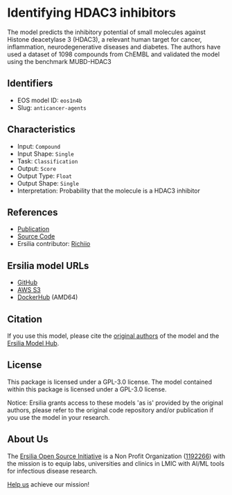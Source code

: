 # Identifying HDAC3 inhibitors

The model predicts the inhibitory potential of small molecules against Histone deacetylase 3 (HDAC3), a relevant human target for cancer, inflammation, neurodegenerative diseases and diabetes. The authors have used a dataset of 1098 compounds from ChEMBL and validated the model using the benchmark MUBD-HDAC3

## Identifiers

* EOS model ID: `eos1n4b`
* Slug: `anticancer-agents`

## Characteristics

* Input: `Compound`
* Input Shape: `Single`
* Task: `Classification`
* Output: `Score`
* Output Type: `Float`
* Output Shape: `Single`
* Interpretation: Probability that the molecule is a HDAC3 inhibitor

## References

* [Publication](https://onlinelibrary.wiley.com/doi/10.1002/minf.202000105)
* [Source Code](https://github.com/jwxia2014/HDAC3i-Finder)
* Ersilia contributor: [Richiio](https://github.com/Richiio)

## Ersilia model URLs
* [GitHub](https://github.com/ersilia-os/eos1n4b)
* [AWS S3](https://ersilia-models-zipped.s3.eu-central-1.amazonaws.com/eos1n4b.zip)
* [DockerHub](https://hub.docker.com/r/ersiliaos/eos1n4b) (AMD64)

## Citation

If you use this model, please cite the [original authors](https://onlinelibrary.wiley.com/doi/10.1002/minf.202000105) of the model and the [Ersilia Model Hub](https://github.com/ersilia-os/ersilia/blob/master/CITATION.cff).

## License

This package is licensed under a GPL-3.0 license. The model contained within this package is licensed under a GPL-3.0 license.

Notice: Ersilia grants access to these models 'as is' provided by the original authors, please refer to the original code repository and/or publication if you use the model in your research.

## About Us

The [Ersilia Open Source Initiative](https://ersilia.io) is a Non Profit Organization ([1192266](https://register-of-charities.charitycommission.gov.uk/charity-search/-/charity-details/5170657/full-print)) with the mission is to equip labs, universities and clinics in LMIC with AI/ML tools for infectious disease research.

[Help us](https://www.ersilia.io/donate) achieve our mission!